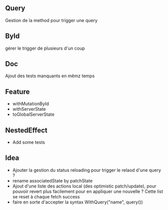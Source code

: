 ## Query

Gestion de la method pour trigger une query

## ById

gérer le trigger de plusieurs d'un coup

## Doc

Ajout des tests manquants en mêmz temps

## Feature

- withMutationById
- withServerState
- toGlobalServerState

## NestedEffect

- Add some tests

## Idea

- Ajouter la gestion du status reloading pour trigger le relaod d'une query ?
- rename associatedState by patchState
- Ajout d'une liste des actions local (des optimistic patch/update), pour pouvoir revert plus facilement pour en appliquer une nouvelle ? Cette list se reset à chaque fetch success
- faire en sorte d'accepter la syntax WithQuery("name", query())
